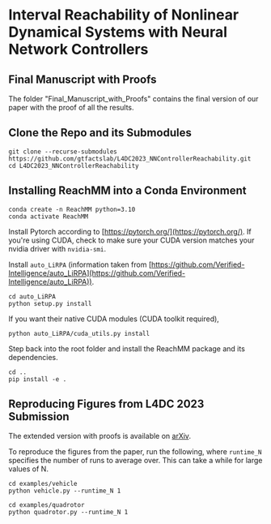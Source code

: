 # Interval Reachability of Nonlinear Dynamical Systems with Neural Network Controllers

## Final Manuscript with Proofs
The folder "Final_Manuscript_with_Proofs" contains the final version of our paper with the proof of all the results. 

## Clone the Repo and its Submodules
```
git clone --recurse-submodules https://github.com/gtfactslab/L4DC2023_NNControllerReachability.git
cd L4DC2023_NNControllerReachability
```

## Installing ReachMM into a Conda Environment
```
conda create -n ReachMM python=3.10
conda activate ReachMM
```
Install Pytorch according to [https://pytorch.org/](https://pytorch.org/). If you're using CUDA, check to make sure your CUDA version matches your nvidia driver with `nvidia-smi`.

Install `auto_LiRPA` (information taken from [https://github.com/Verified-Intelligence/auto_LiRPA](https://github.com/Verified-Intelligence/auto_LiRPA)).
```
cd auto_LiRPA
python setup.py install
```
If you want their native CUDA modules (CUDA toolkit required),
```
python auto_LiRPA/cuda_utils.py install
```

Step back into the root folder and install the ReachMM package and its dependencies.
```
cd ..
pip install -e .
```

## Reproducing Figures from L4DC 2023 Submission

The extended version with proofs is available on [arXiv](https://arxiv.org/abs/2301.07912).

To reproduce the figures from the paper, run the following, where `runtime_N` specifies the number of runs to average over. This can take a while for large values of N.
```
cd examples/vehicle
python vehicle.py --runtime_N 1
```
```
cd examples/quadrotor
python quadrotor.py --runtime_N 1
```
